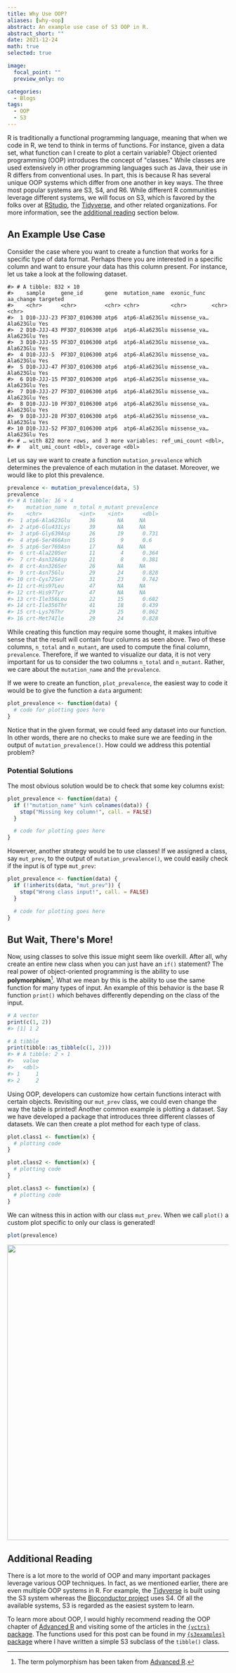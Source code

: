 ```yaml
---
title: Why Use OOP?
aliases: [why-oop]
abstract: An example use case of S3 OOP in R.
abstract_short: ""
date: 2021-12-24
math: true
selected: true

image:
  focal_point: ""
  preview_only: no

categories:
  - Blogs
tags:
  - OOP
  - S3
---
```




R is traditionally a functional programming language, meaning that when we code
in R, we tend to think in terms of functions. For instance, given a data set,
what function can I create to plot a certain variable? Object oriented
programming (OOP) introduces the concept of "classes." While classes are used
extensively in other programming languages such as Java, their use in R differs
from conventional uses. In part, this is because R has several unique OOP
systems which differ from one another in key ways. The three most popular
systems are S3, S4, and R6. While different R communities leverage different
systems, we will focus on S3, which is favored by the folks over at
[RStudio](https://www.tidyverse.org/), the
[Tidyverse](https://www.tidyverse.org/), and other related organizations. For
more information, see the [additional reading](#additional-reading) section
below.

## An Example Use Case

Consider the case where you want to create a function that works for a specific
type of data format. Perhaps there you are interested in a specific column and
want to ensure your data has this column present. For instance, let us take a
look at the following dataset.


```
#> # A tibble: 832 × 10
#>    sample     gene_id       gene  mutation_name  exonic_func  aa_change targeted
#>    <chr>      <chr>         <chr> <chr>          <chr>        <chr>     <chr>   
#>  1 D10-JJJ-23 PF3D7_0106300 atp6  atp6-Ala623Glu missense_va… Ala623Glu Yes     
#>  2 D10-JJJ-43 PF3D7_0106300 atp6  atp6-Ala623Glu missense_va… Ala623Glu Yes     
#>  3 D10-JJJ-55 PF3D7_0106300 atp6  atp6-Ala623Glu missense_va… Ala623Glu Yes     
#>  4 D10-JJJ-5  PF3D7_0106300 atp6  atp6-Ala623Glu missense_va… Ala623Glu Yes     
#>  5 D10-JJJ-47 PF3D7_0106300 atp6  atp6-Ala623Glu missense_va… Ala623Glu Yes     
#>  6 D10-JJJ-15 PF3D7_0106300 atp6  atp6-Ala623Glu missense_va… Ala623Glu Yes     
#>  7 D10-JJJ-27 PF3D7_0106300 atp6  atp6-Ala623Glu missense_va… Ala623Glu Yes     
#>  8 D10-JJJ-10 PF3D7_0106300 atp6  atp6-Ala623Glu missense_va… Ala623Glu Yes     
#>  9 D10-JJJ-28 PF3D7_0106300 atp6  atp6-Ala623Glu missense_va… Ala623Glu Yes     
#> 10 D10-JJJ-52 PF3D7_0106300 atp6  atp6-Ala623Glu missense_va… Ala623Glu Yes     
#> # … with 822 more rows, and 3 more variables: ref_umi_count <dbl>,
#> #   alt_umi_count <dbl>, coverage <dbl>
```

Let us say we want to create a function `mutation_prevalence` which determines
the prevalence of each mutation in the dataset. Moreover, we would like to plot
this prevalence.


```r
prevalence <- mutation_prevalence(data, 5)
prevalence
#> # A tibble: 16 × 4
#>    mutation_name  n_total n_mutant prevalence
#>    <chr>            <int>    <int>      <dbl>
#>  1 atp6-Ala623Glu      36       NA     NA    
#>  2 atp6-Glu431Lys      39       NA     NA    
#>  3 atp6-Gly639Asp      26       19      0.731
#>  4 atp6-Ser466Asn      15        9      0.6  
#>  5 atp6-Ser769Asn      17       NA     NA    
#>  6 crt-Ala220Ser       11        4      0.364
#>  7 crt-Asn326Asp       21        8      0.381
#>  8 crt-Asn326Ser       26       NA     NA    
#>  9 crt-Asn75Glu        29       24      0.828
#> 10 crt-Cys72Ser        31       23      0.742
#> 11 crt-His97Leu        47       NA     NA    
#> 12 crt-His97Tyr        47       NA     NA    
#> 13 crt-Ile356Leu       22       15      0.682
#> 14 crt-Ile356Thr       41       18      0.439
#> 15 crt-Lys76Thr        29       25      0.862
#> 16 crt-Met74Ile        29       24      0.828
```

While creating this function may require some thought, it makes intuitive sense
that the result will contain four columns as seen above. Two of these columns,
`n_total` and `n_mutant`, are used to compute the final column, `prevalence`.
Therefore, if we wanted to visualize our data, it is not very important for us
to consider the two columns `n_total` and `n_mutant`. Rather, we care about
the `mutation_name` and the `prevalence`.

If we were to create an function, `plot_prevalence`, the easiest way to code it
would be to give the function a `data` argument:


```r
plot_prevalence <- function(data) {
  # code for plotting goes here
}
```

Notice that in the given format, we could feed any dataset into our function.
In other words, there are no checks to make sure we are feeding in the output
of `mutation_prevalence()`. How could we address this potential problem?

### Potential Solutions

The most obvious solution would be to check that some key columns exist:


```r
plot_prevalence <- function(data) {
  if (!"mutation_name" %in% colnames(data)) {
    stop("Missing key column!", call. = FALSE)
  }

  # code for plotting goes here
}
```

Howerver, another strategy would be to use classes! If we assigned a class, say
`mut_prev`, to the output of `mutation_prevalence()`, we could easily check if
the input is of type `mut_prev`:


```r
plot_prevalence <- function(data) {
  if (!inherits(data, "mut_prev")) {
    stop("Wrong class input!", call. = FALSE)
  }

  # code for plotting goes here
}
```

## But Wait, There's More!

Now, using classes to solve this issue might seem like overkill.
After all, why create an entire new class when you can just have an `if()`
statement? The real power of object-oriented programming is the ability to use
**polymorphism**[^1]. What we mean by this is the
ability to use the same function for many types of input. An example of this
behavior is the base R function `print()` which behaves differently depending on
the class of the input.


```r
# A vector
print(c(1, 2))
#> [1] 1 2

# A tibble
print(tibble::as_tibble(c(1, 2)))
#> # A tibble: 2 × 1
#>   value
#>   <dbl>
#> 1     1
#> 2     2
```

Using OOP, developers can customize how certain functions interact with certain
objects. Revisiting our `mut_prev` class, we could even change the way the table
is printed! Another common example is plotting a dataset. Say we have developed
a package that introduces three different classes of datasets. We can then
create a plot method for each type of class.


```r
plot.class1 <- function(x) {
  # plotting code
}

plot.class2 <- function(x) {
  # plotting code
}

plot.class3 <- function(x) {
  # plotting code
}
```

We can witness this in action with our class `mut_prev`. When we call `plot()`
a custom plot specific to only our class is generated!


```r
plot(prevalence)
```

<img src="{{< blogdown/postref >}}index_files/figure-html/plot class-1.png" width="672" />

[^1]: The term polymorphism has been taken from [Advanced
R](https://adv-r.hadley.nz/oo.html#oop-systems).

## Additional Reading

There is a lot more to the world of OOP and many important packages leverage
various OOP techniques. In fact, as we mentioned earlier, there are even
multiple OOP systems in R. For example, the
[Tidyverse](https://www.tidyverse.org/) is built using the S3 system whereas the
[Bioconductor project](https://www.bioconductor.org/) uses S4. Of all the
available systems, S3 is regarded as the easiest system to learn.

To learn more about OOP, I would highly recommend reading the OOP chapter of
[Advanced R](https://adv-r.hadley.nz/oo.html) and visiting some of the articles
in the [`{vctrs}` package](https://vctrs.r-lib.org/articles/s3-vector.html). The
functions used for this post can be found in my [`{s3examples}`
package](https://github.com/arisp99/s3examples) where I have written a simple S3
subclass of the `tibble()` class.
